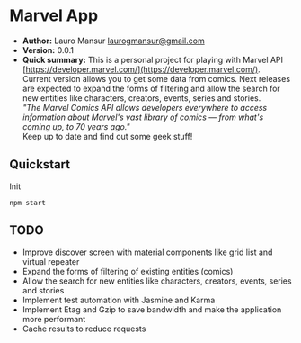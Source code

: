 # Marvel App #

* __Author:__ Lauro Mansur [laurogmansur@gmail.com](mailto:laurogmansur@gmail.com)
* __Version:__ 0.0.1
* __Quick summary:__ This is a personal project for playing with Marvel API [https://developer.marvel.com/](https://developer.marvel.com/).  
Current version allows you to get some data from comics. Next releases are expected to
expand the forms of filtering and allow the search for new entities like characters, creators, events, series and stories.  
*"The Marvel Comics API allows developers everywhere to access information about Marvel's vast 
library of comics — from what's coming up, to 70 years ago."*  
Keep up to date and find out some geek stuff!

## Quickstart ##

Init  
  
```
npm start
```    


## TODO ##
- Improve discover screen with material components like grid list and virtual repeater
- Expand the forms of filtering of existing entities (comics)
- Allow the search for new entities like characters, creators, events, series and stories
- Implement test automation with Jasmine and Karma
- Implement Etag and Gzip to save bandwidth and make the application more performant
- Cache results to reduce requests